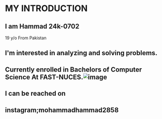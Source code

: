 # **MY INTRODUCTION**
## I am **Hammad 24k-0702** 
19 y/o From Pakistan 
## I'm interested in analyzing and solving problems.
## Currently enrolled in Bachelors of Computer Science At FAST-NUCES.![image](https://github.com/user-attachments/assets/04638cf8-6709-4e5e-899b-853116eaebf3)

## I can be reached on
   ## **instagram**;mohammadhammad2858


